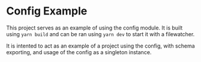 # Config Example

This project serves as an example of using the config module. It is built using
`yarn build` and can be ran using `yarn dev` to start it with a filewatcher.

It is intented to act as an example of a project using the config, with schema
exporting, and usage of the config as a singleton instance.
